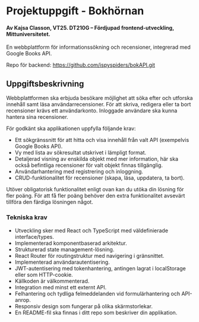 # Projektuppgift - Bokhörnan
#### Av Kajsa Classon, VT25. DT210G – Fördjupad frontend-utveckling, Mittuniversitetet.

En webbplattform för informationssökning och recensioner, integrerad med Google Books API. 

Repo för backend: https://github.com/ispyspiders/bokAPI.git

## Uppgiftsbeskrivning
Webbplattformen ska erbjuda besökare möjlighet att söka efter och utforska innehåll samt läsa användarrecensioner. För att skriva, redigera eller ta bort recensioner krävs ett användarkonto. Inloggade användare ska kunna hantera sina recensioner.

För godkänt ska applikationen uppfylla följande krav:
* Ett sökgränssnitt för att hitta och visa innehåll från valt API (exempelvis Google Books API).
* Vy med lista av sökresultat utskrivet i lämpligt format.
* Detaljerad visning av enskilda objekt med mer information, här ska också befintliga recensioner för valt objekt finnas tillgänglig.
* Användarhantering med registrering och inloggning.
* CRUD-funktionalitet för recensioner (skapa, läsa, uppdatera, ta bort).

Utöver obligatorisk funktionalitet enligt ovan kan du utöka din lösning för fler poäng. För att få fler poäng behöver den extra funktionalitet avsevärt tillföra den färdiga lösningen något.

### Tekniska krav
* Utveckling sker med React och TypeScript med väldefinierade interface/types.
* Implementerad komponentbaserad arkitektur.
* Strukturerad state management-lösning.
* React Router för routingstruktur med navigering i gränsnittet.
* Implementerad användarautentisering.
* JWT-autentisering med tokenhantering, antingen lagrat i localStorage eller som HTTP-cookie.
* Källkoden är välkommenterad.
* Integration med minst ett externt API.
* Felhantering och tydliga felmeddelanden vid formulärhantering och API-anrop.
* Responsiv design som fungerar på olika skärmstorlekar.
* En README-fil ska finnas i ditt repo som beskriver din applikation.
